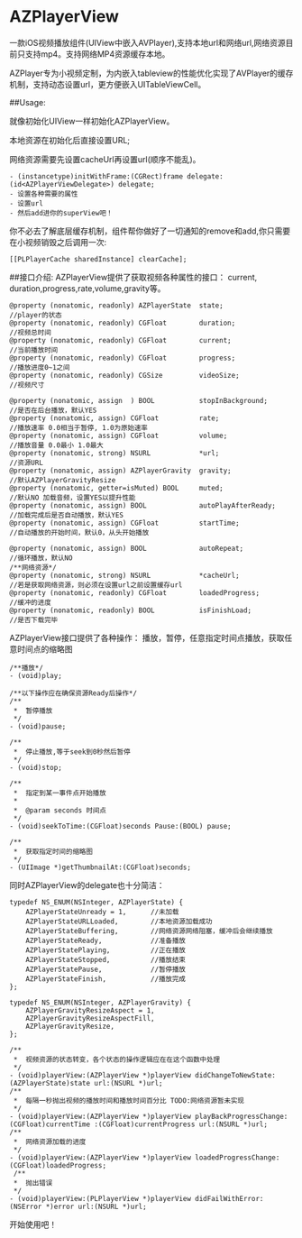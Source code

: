 # AZPlayerView

一款iOS视频播放组件(UIView中嵌入AVPlayer),支持本地url和网络url,网络资源目前只支持mp4。支持网络MP4资源缓存本地。

AZPlayer专为小视频定制，为内嵌入tableview的性能优化实现了AVPlayer的缓存机制，支持动态设置url，更方便嵌入UITableViewCell。

##Usage:

就像初始化UIView一样初始化AZPlayerView。

本地资源在初始化后直接设置URL;

网络资源需要先设置cacheUrl再设置url(顺序不能乱)。

```
- (instancetype)initWithFrame:(CGRect)frame delegate:(id<AZPlayerViewDelegate>) delegate;
- 设置各种需要的属性
- 设置url
- 然后add进你的superView吧！
```



你不必去了解底层缓存机制，组件帮你做好了一切通知的remove和add,你只需要在小视频销毁之后调用一次:
```
[[PLPlayerCache sharedInstance] clearCache];
```



##接口介绍:
AZPlayerView提供了获取视频各种属性的接口：
current, duration,progress,rate,volume,gravity等。


```
@property (nonatomic, readonly) AZPlayerState  state;                   //player的状态
@property (nonatomic, readonly) CGFloat        duration;                //视频总时间
@property (nonatomic, readonly) CGFloat        current;                 //当前播放时间
@property (nonatomic, readonly) CGFloat        progress;                //播放进度0~1之间
@property (nonatomic, readonly) CGSize         videoSize;               //视频尺寸

@property (nonatomic, assign  ) BOOL           stopInBackground;        //是否在后台播放，默认YES
@property (nonatomic, assign) CGFloat          rate;                    //播放速率 0.0相当于暂停, 1.0为原始速率
@property (nonatomic, assign) CGFloat          volume;                  //播放音量 0.0最小 1.0最大
@property (nonatomic, strong) NSURL            *url;                    //资源URL
@property (nonatomic, assign) AZPlayerGravity  gravity;                 //默认AZPlayerGravityResize
@property (nonatomic, getter=isMuted) BOOL     muted;                   //默认NO 加载音频，设置YES以提升性能
@property (nonatomic, assign) BOOL             autoPlayAfterReady;      //加载完成后是否自动播放，默认YES
@property (nonatomic, assign) CGFloat          startTime;               //自动播放的开始时间，默认0，从头开始播放

@property (nonatomic, assign) BOOL             autoRepeat;              //循环播放，默认NO
/**网络资源*/
@property (nonatomic, strong) NSURL            *cacheUrl;               //若是获取网络资源，则必须在设置url之前设置缓存url
@property (nonatomic, readonly) CGFloat        loadedProgress;          //缓冲的进度
@property (nonatomic, readonly) BOOL           isFinishLoad;            //是否下载完毕
```

AZPlayerView接口提供了各种操作：
播放，暂停，任意指定时间点播放，获取任意时间点的缩略图
```
/**播放*/
- (void)play;

/**以下操作应在确保资源Ready后操作*/
/**
 *  暂停播放
 */
- (void)pause;

/**
 *  停止播放,等于seek到0秒然后暂停
 */
- (void)stop;

/**
 *  指定到某一事件点开始播放
 *
 *  @param seconds 时间点
 */
- (void)seekToTime:(CGFloat)seconds Pause:(BOOL) pause;

/**
 *  获取指定时间的缩略图
 */
- (UIImage *)getThumbnailAt:(CGFloat)seconds;
```


同时AZPlayerView的delegate也十分简洁：
```
typedef NS_ENUM(NSInteger, AZPlayerState) {
    AZPlayerStateUnready = 1,      //未加载
    AZPlayerStateURLLoaded,        //本地资源加载成功
    AZPlayerStateBuffering,        //网络资源网络阻塞，缓冲后会继续播放
    AZPlayerStateReady,            //准备播放
    AZPlayerStatePlaying,          //正在播放
    AZPlayerStateStopped,          //播放结束
    AZPlayerStatePause,            //暂停播放
    AZPlayerStateFinish,           //播放完成
};

typedef NS_ENUM(NSInteger, AZPlayerGravity) {
    AZPlayerGravityResizeAspect = 1,
    AZPlayerGravityResizeAspectFill,
    AZPlayerGravityResize,
};
```
```
/**
 *  视频资源的状态转变，各个状态的操作逻辑应在在这个函数中处理
 */
- (void)playerView:(AZPlayerView *)playerView didChangeToNewState:(AZPlayerState)state url:(NSURL *)url;
/**
 *  每隔一秒抛出视频的播放时间和播放时间百分比 TODO:网络资源暂未实现
 */
- (void)playerView:(AZPlayerView *)playerView playBackProgressChange:(CGFloat)currentTime :(CGFloat)currentProgress url:(NSURL *)url;
/**
 *  网络资源加载的进度
 */
- (void)playerView:(AZPlayerView *)playerView loadedProgressChange:(CGFloat)loadedProgress;
 /**
 *  抛出错误
 */
- (void)playerView:(PLPlayerView *)playerView didFailWithError:(NSError *)error url:(NSURL *)url;
```


开始使用吧！
